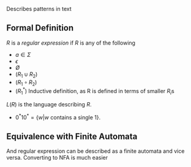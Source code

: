 Describes patterns in text

## Formal Definition
$R$ is a *regular expression* if $R$ is any of the following
- $a\in\Sigma$
- $\epsilon$
- $Ø$
- $(R_{1}\cup R_{2})$
- $(R_{1}\circ R_{2})$
- $(R^{*}_{1})$
Inductive definition, as R is defined in terms of smaller $R_{i}$s

$L(R)$ is the language describing $R$.
- $0^{*}10^{*}=\{w|w$ contains a single $1\}$.

## Equivalence with Finite Automata
And regular expression can be described as a finite automata and vice versa. Converting to NFA is much easier